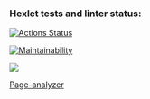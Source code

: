 ### Hexlet tests and linter status:
[![Actions Status](https://github.com/Matiika/java-project-72/actions/workflows/hexlet-check.yml/badge.svg)](https://github.com/Matiika/java-project-72/actions)

[![Maintainability](https://api.codeclimate.com/v1/badges/ea4be809cc9e726a2482/maintainability)](https://codeclimate.com/github/Matiika/java-project-72/maintainability)

<a href="https://codeclimate.com/github/Matiika/java-project-72/test_coverage"><img src="https://api.codeclimate.com/v1/badges/ea4be809cc9e726a2482/test_coverage" /></a>

<a href="https://page-analyzer-ed8m.onrender.com">Page-analyzer</a>